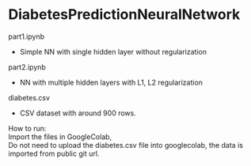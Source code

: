 # DiabetesPredictionNeuralNetwork

part1.ipynb <br/>
- Simple NN with single hidden layer without regularization

part2.ipynb <br/>
- NN with multiple hidden layers with L1, L2 regularization

diabetes.csv <br/>
- CSV dataset with around 900 rows.

How to run: <br/>
Import the files in GoogleColab, <br/>
Do not need to upload the diabetes.csv file into googlecolab, the data is imported from public git url.
